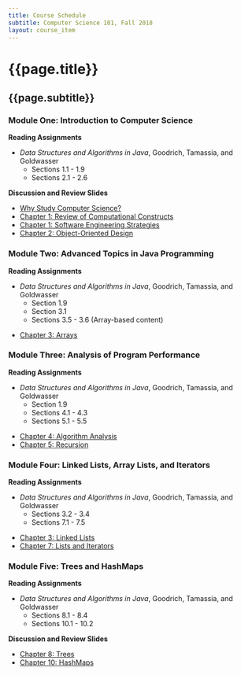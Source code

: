 ```yaml
---
title: Course Schedule
subtitle: Computer Science 101, Fall 2018
layout: course_item
---
```


# {{page.title}}
## {{page.subtitle}}

### Module One: Introduction to Computer Science

**Reading Assignments**

- <em>Data Structures and Algorithms in Java</em>, Goodrich, Tamassia, and Goldwasser
  - Sections 1.1 - 1.9
  - Sections 2.1 - 2.6

**Discussion and Review Slides**

<ul>

<li> <a target="_blank" rel="noopener" href="{{site.baseurl}}teaching/cs101F2018/provide/slides/cs101_whystudycomputerscience.html">Why Study Computer Science?</a>

<li> <a target="_blank" rel="noopener" href="{{site.baseurl}}teaching/cs101F2018/provide/slides/cs101_chapter1.html">Chapter 1: Review of Computational Constructs</a>

<li> <a target="_blank" rel="noopener" href="{{site.baseurl}}teaching/cs101F2018/provide/slides/cs101_chapter1_sd.html">Chapter 1: Software Engineering Strategies</a>

<li> <a target="_blank" rel="noopener" href="{{site.baseurl}}teaching/cs101F2018/provide/slides/cs101_chapter2.html">Chapter 2: Object-Oriented Design</a>

</ul>

### Module Two: Advanced Topics in Java Programming

**Reading Assignments**

- <em>Data Structures and Algorithms in Java</em>, Goodrich, Tamassia, and Goldwasser
    - Section 1.9
    - Section 3.1
    - Sections 3.5 - 3.6 (Array-based content)

<ul>

<li> <a target="_blank" rel="noopener" href="{{site.baseurl}}teaching/cs101F2018/provide/slides/cs101_chapter3.html">Chapter 3: Arrays</a>

</ul>

### Module Three: Analysis of Program Performance

**Reading Assignments**

- <em>Data Structures and Algorithms in Java</em>, Goodrich, Tamassia, and Goldwasser
    - Section 1.9
    - Sections 4.1 - 4.3
    - Sections 5.1 - 5.5

<ul>

<li> <a target="_blank" rel="noopener" href="{{site.baseurl}}teaching/cs101F2018/provide/slides/cs101_chapter4.html">Chapter 4: Algorithm Analysis</a>
<li> <a target="_blank" rel="noopener" href="{{site.baseurl}}teaching/cs101F2018/provide/slides/cs101_chapter5.html">Chapter 5: Recursion</a>

</ul>

### Module Four: Linked Lists, Array Lists, and Iterators

**Reading Assignments**

- <em>Data Structures and Algorithms in Java</em>, Goodrich, Tamassia, and Goldwasser
    - Sections 3.2 - 3.4
    - Sections 7.1 - 7.5

<ul>

<li> <a target="_blank" rel="noopener" href="{{site.baseurl}}teaching/cs101F2018/provide/slides/cs101_chapter3_ll.html">Chapter 3: Linked Lists</a>
<li> <a target="_blank" rel="noopener" href="{{site.baseurl}}teaching/cs101F2018/provide/slides/cs101_chapter7.html">Chapter 7: Lists and Iterators</a>

</ul>

### Module Five: Trees and HashMaps

**Reading Assignments**

- <em>Data Structures and Algorithms in Java</em>, Goodrich, Tamassia, and Goldwasser
    - Sections 8.1 - 8.4
    - Sections 10.1 - 10.2

**Discussion and Review Slides**

<ul>

<li> <a target="_blank" rel="noopener" href="{{site.baseurl}}teaching/cs101F2018/provide/slides/cs101_chapter8.html">Chapter 8: Trees</a>
<li> <a target="_blank" rel="noopener" href="{{site.baseurl}}teaching/cs101F2018/provide/slides/cs101_chapter10.html">Chapter 10: HashMaps</a>

</ul>
